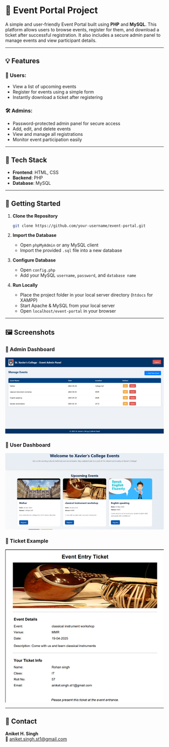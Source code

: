 # 🎫 Event Portal Project

A simple and user-friendly Event Portal built using **PHP** and **MySQL**. This platform allows users to browse events, register for them, and download a ticket after successful registration. It also includes a secure admin panel to manage events and view participant details.

---

## 💡 Features

### 👥 Users:
- View a list of upcoming events
- Register for events using a simple form
- Instantly download a ticket after registering

### 🛠 Admins:
- Password-protected admin panel for secure access
- Add, edit, and delete events
- View and manage all registrations
- Monitor event participation easily

---

## 🧰 Tech Stack

- **Frontend**: HTML, CSS  
- **Backend**: PHP  
- **Database**: MySQL  

---

## 🚀 Getting Started

1. **Clone the Repository**  
   ```bash
   git clone https://github.com/your-username/event-portal.git
   ```

2. **Import the Database**  
   - Open `phpMyAdmin` or any MySQL client  
   - Import the provided `.sql` file into a new database

3. **Configure Database**  
   - Open `config.php`  
   - Add your MySQL `username`, `password`, and `database name`

4. **Run Locally**  
   - Place the project folder in your local server directory (`htdocs` for XAMPP)  
   - Start Apache & MySQL from your local server  
   - Open `localhost/event-portal` in your browser

---

## 🖼️ Screenshots


### 🔸 Admin Dashboard
![Registration](screenshots/admin_page.png)

### 🔸 User Dashboard
![Admin Panel](screenshots/user_page.png)

### 🔸 Ticket Example
![Ticket](screenshots/ticket.png)

---

## 📩 Contact

**Aniket H. Singh**  
📧 [aniket.singh.st1@gmail.com](mailto:aniket.singh.st1@gmail.com)
